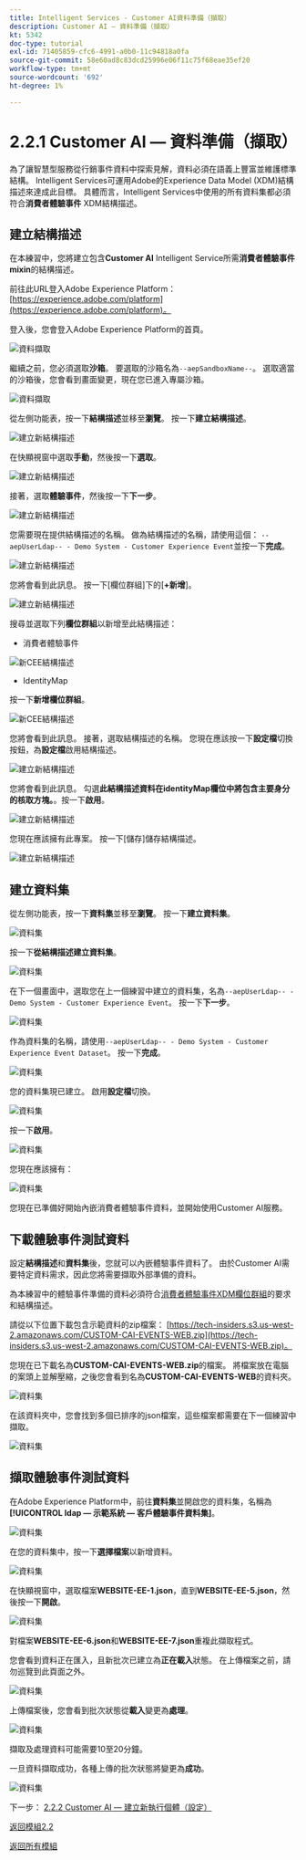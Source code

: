 ```yaml
---
title: Intelligent Services - Customer AI資料準備（擷取）
description: Customer AI — 資料準備（擷取）
kt: 5342
doc-type: tutorial
exl-id: 71405859-cfc6-4991-a0b0-11c94818a0fa
source-git-commit: 58e60ad8c83dcd25996e06f11c75f68eae35ef20
workflow-type: tm+mt
source-wordcount: '692'
ht-degree: 1%

---
```


# 2.2.1 Customer AI — 資料準備（擷取）

為了讓智慧型服務從行銷事件資料中探索見解，資料必須在語義上豐富並維護標準結構。 Intelligent Services可運用Adobe的Experience Data Model (XDM)結構描述來達成此目標。
具體而言，Intelligent Services中使用的所有資料集都必須符合&#x200B;**消費者體驗事件** XDM結構描述。

## 建立結構描述

在本練習中，您將建立包含&#x200B;**Customer AI** Intelligent Service所需&#x200B;**消費者體驗事件mixin**&#x200B;的結構描述。

前往此URL登入Adobe Experience Platform： [https://experience.adobe.com/platform](https://experience.adobe.com/platform)。

登入後，您會登入Adobe Experience Platform的首頁。

![資料擷取](../../datacollection/module1.2/images/home.png)

繼續之前，您必須選取&#x200B;**沙箱**。 要選取的沙箱名為``--aepSandboxName--``。 選取適當的沙箱後，您會看到畫面變更，現在您已進入專屬沙箱。

![資料擷取](../../datacollection/module1.2/images/sb1.png)

從左側功能表，按一下&#x200B;**結構描述**&#x200B;並移至&#x200B;**瀏覽**。 按一下&#x200B;**建立結構描述**。

![建立新結構描述](./images/createschemabutton.png)

在快顯視窗中選取&#x200B;**手動**，然後按一下&#x200B;**選取**。

![建立新結構描述](./images/schmanual.png)

接著，選取&#x200B;**體驗事件**，然後按一下&#x200B;**下一步**。

![建立新結構描述](./images/xdmee.png)

您需要現在提供結構描述的名稱。 做為結構描述的名稱，請使用這個： `--aepUserLdap-- - Demo System - Customer Experience Event`並按一下&#x200B;**完成**。

![建立新結構描述](./images/schname.png)

您將會看到此訊息。 按一下[欄位群組]下的[**+新增**]。

![建立新結構描述](./images/xdmee1.png)

搜尋並選取下列&#x200B;**欄位群組**&#x200B;以新增至此結構描述：

- 消費者體驗事件

![新CEE結構描述](./images/cee1.png)

- IdentityMap

按一下&#x200B;**新增欄位群組**。

![新CEE結構描述](./images/cee2.png)

您將會看到此訊息。 接著，選取結構描述的名稱。 您現在應該按一下&#x200B;**設定檔**&#x200B;切換按鈕，為&#x200B;**設定檔**&#x200B;啟用結構描述。

![建立新結構描述](./images/xdmee3.png)

您將會看到此訊息。 勾選&#x200B;**此結構描述資料在identityMap欄位中將包含主要身分的核取方塊。**。按一下&#x200B;**啟用**。

![建立新結構描述](./images/xdmee4.png)

您現在應該擁有此專案。 按一下[儲存]儲存結構描述。**&#x200B;**

![建立新結構描述](./images/xdmee5.png)

## 建立資料集

從左側功能表，按一下&#x200B;**資料集**&#x200B;並移至&#x200B;**瀏覽**。 按一下&#x200B;**建立資料集**。

![資料集](./images/createds.png)

按一下&#x200B;**從結構描述建立資料集**。

![資料集](./images/createdatasetfromschema.png)

在下一個畫面中，選取您在上一個練習中建立的資料集，名為`--aepUserLdap-- - Demo System - Customer Experience Event`。 按一下&#x200B;**下一步**。

![資料集](./images/createds1.png)

作為資料集的名稱，請使用`--aepUserLdap-- - Demo System - Customer Experience Event Dataset`。 按一下&#x200B;**完成**。

![資料集](./images/createds2.png)

您的資料集現已建立。 啟用&#x200B;**設定檔**&#x200B;切換。

![資料集](./images/createds3.png)

按一下&#x200B;**啟用**。

![資料集](./images/createds4.png)

您現在應該擁有：

![資料集](./images/createds5.png)

您現在已準備好開始內嵌消費者體驗事件資料，並開始使用Customer AI服務。

## 下載體驗事件測試資料

設定&#x200B;**結構描述**&#x200B;和&#x200B;**資料集**&#x200B;後，您就可以內嵌體驗事件資料了。 由於Customer AI需要特定資料需求，因此您將需要擷取外部準備的資料。

為本練習中的體驗事件準備的資料必須符合[消費者體驗事件XDM欄位群組](https://github.com/adobe/xdm/blob/797cf4930d5a80799a095256302675b1362c9a15/docs/reference/context/experienceevent-consumer.schema.md)的要求和結構描述。

請從以下位置下載包含示範資料的zip檔案： [https://tech-insiders.s3.us-west-2.amazonaws.com/CUSTOM-CAI-EVENTS-WEB.zip](https://tech-insiders.s3.us-west-2.amazonaws.com/CUSTOM-CAI-EVENTS-WEB.zip)。

您現在已下載名為&#x200B;**CUSTOM-CAI-EVENTS-WEB.zip**&#x200B;的檔案。 將檔案放在電腦的案頭上並解壓縮，之後您會看到名為&#x200B;**CUSTOM-CAI-EVENTS-WEB**&#x200B;的資料夾。

![資料集](./images/ingest.png)

在該資料夾中，您會找到多個已排序的json檔案，這些檔案都需要在下一個練習中擷取。

![資料集](./images/ingest1a.png)

## 擷取體驗事件測試資料

在Adobe Experience Platform中，前往&#x200B;**資料集**&#x200B;並開啟您的資料集，名稱為&#x200B;**[!UICONTROL ldap — 示範系統 — 客戶體驗事件資料集]**。

![資料集](./images/ingest1.png)

在您的資料集中，按一下&#x200B;**選擇檔案**&#x200B;以新增資料。

![資料集](./images/ingest2.png)

在快顯視窗中，選取檔案&#x200B;**WEBSITE-EE-1.json**，直到&#x200B;**WEBSITE-EE-5.json**，然後按一下&#x200B;**開啟**。

![資料集](./images/ingest3.png)

對檔案&#x200B;**WEBSITE-EE-6.json**&#x200B;和&#x200B;**WEBSITE-EE-7.json**&#x200B;重複此擷取程式。

您會看到資料正在匯入，且新批次已建立為&#x200B;**正在載入**&#x200B;狀態。 在上傳檔案之前，請勿巡覽到此頁面之外。

![資料集](./images/ingest4.png)

上傳檔案後，您會看到批次狀態從&#x200B;**載入**&#x200B;變更為&#x200B;**處理**。

![資料集](./images/ingest5.png)

擷取及處理資料可能需要10至20分鐘。

一旦資料擷取成功，各種上傳的批次狀態將變更為&#x200B;**成功**。

![資料集](./images/ingest7.png)

下一步： [2.2.2 Customer AI — 建立新執行個體（設定）](./ex2.md)

[返回模組2.2](./intelligent-services.md)

[返回所有模組](./../../../overview.md)
